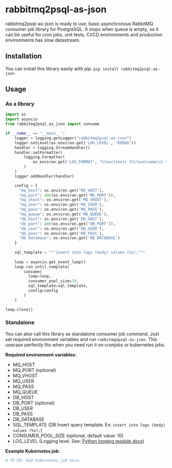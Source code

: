
# rabbitmq2psql-as-json

rabbitmq2psql-as-json is ready to use, basic asynchronous RabbitMQ consumer job library for PostgreSQL. It stops when queue is empty, so it can be useful for cron jobs, unit tests, CI/CD environments and production environments has slow datastream.

## Installation

You can install this library easily with pip.
`pip install rabbitmq2psql-as-json` 

## Usage
### As a library
```py
import os
import asyncio
from rabbitmq2psql_as_json import consume

if __name__ == '__main__':
    logger = logging.getLogger("rabbitmq2psql-as-json")
    logger.setLevel(os.environ.get('LOG_LEVEL', "DEBUG"))
    handler = logging.StreamHandler()
    handler.setFormatter(
        logging.Formatter(
            os.environ.get('LOG_FORMAT', "%(asctime)s [%(levelname)s] %(name)s: %(message)s")
        )
    )
    logger.addHandler(handler)

    config = {
      "mq_host": os.environ.get('MQ_HOST'),
	  "mq_port": int(os.environ.get('MQ_PORT')), 
	  "mq_vhost": os.environ.get('MQ_VHOST'),
	  "mq_user": os.environ.get('MQ_USER'),
	  "mq_pass": os.environ.get('MQ_PASS'),
	  "mq_queue": os.environ.get('MQ_QUEUE'), 
	  "db_host": os.environ.get('DB_HOST'),
	  "db_port": int(os.environ.get('DB_PORT')),
	  "db_user": os.environ.get('DB_USER'),
	  "db_pass": os.environ.get('DB_PASS'),
	  "db_database": os.environ.get('DB_DATABASE') 
    }
  
    sql_template = """insert into logs (body) values (%s);""" 
  
    loop = asyncio.get_event_loop()
    loop.run_until_complete(
        consume(
          loop=loop,
          consumer_pool_size=10,
          sql_template=sql_template,
          config=config
        )
    )

loop.close()
```

### Standalone
You can also call this library as standalone consumer job command.  Just set required environment variables and run `rabbitmq2psql-as-json`. This usecase perfectly fits when you need run it on cronjobs or kubernetes jobs. 

**Required environment variables:**
- MQ_HOST
- MQ_PORT (optional)
- MQ_VHOST
- MQ_USER
- MQ_PASS
- MQ_QUEUE
- DB_HOST
- DB_PORT (optional)
- DB_USER
- DB_PASS
- DB_DATABASE
- SQL_TEMPLATE (DB Insert query template. Ex: `insert into logs (body) values (%s);`)
-  CONSUMER_POOL_SIZE (optional, default value: 10)
-  LOG_LEVEL (Logging level. See: [Python logging module docs](https://docs.python.org/3/library/logging.html#logging-levels))

**Example Kubernetes job:** 
 ```yaml
# TO DO: Add Kubernetes job here.
 ```

